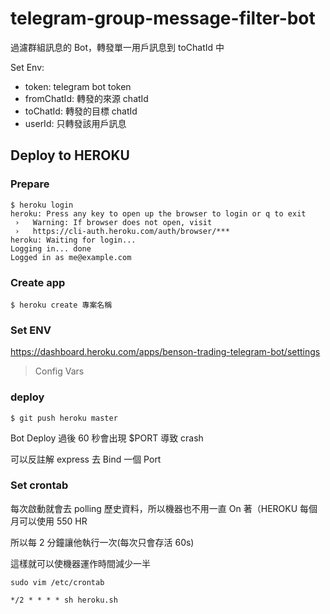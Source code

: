 # telegram-group-message-filter-bot

過濾群組訊息的 Bot，轉發單一用戶訊息到 toChatId 中

Set Env:

- token: telegram bot token
- fromChatId: 轉發的來源 chatId
- toChatId: 轉發的目標 chatId
- userId: 只轉發該用戶訊息

## Deploy to HEROKU

### Prepare

```
$ heroku login
heroku: Press any key to open up the browser to login or q to exit
 ›   Warning: If browser does not open, visit
 ›   https://cli-auth.heroku.com/auth/browser/***
heroku: Waiting for login...
Logging in... done
Logged in as me@example.com
```

### Create app

```
$ heroku create 專案名稱
```

### Set ENV

https://dashboard.heroku.com/apps/benson-trading-telegram-bot/settings

> Config Vars

### deploy 

```
$ git push heroku master
```

Bot Deploy 過後 60 秒會出現 $PORT 導致 crash

可以反註解 express 去 Bind 一個 Port

### Set crontab

每次啟動就會去 polling 歷史資料，所以機器也不用一直 On 著（HEROKU 每個月可以使用 550 HR

所以每 2 分鐘讓他執行一次(每次只會存活 60s)

這樣就可以使機器運作時間減少一半

`sudo vim /etc/crontab`

```
*/2 * * * * sh heroku.sh
```
